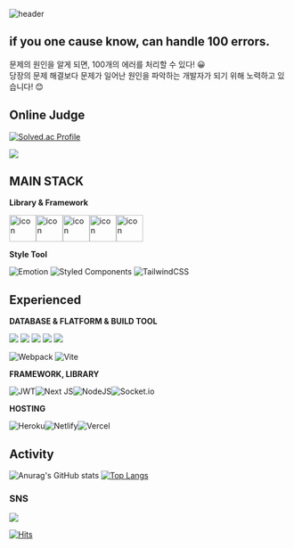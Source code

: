 ![header](https://capsule-render.vercel.app/api?type=slice&&color=0:d9,100:a82da8&height=250&section=header&text=Job%20Wanted&fontSize=62&fontAlign=67&fontAlignY=20&animation=twinkling&rotate=16.6&fontColor=ecf&desc=Front-end%20Developer&descSize=35&descAlign=77&descAlignY=41&stroke=fff&strokeWidth=2)

## if you one cause know, can handle 100 errors.
문제의 원인을 알게 되면, 100개의 에러를 처리할 수 있다! 😀   
당장의 문제 해결보다 문제가 일어난 원인을 파악하는 개발자가 되기 위해 노력하고 있습니다! 😊

## Online Judge

[![Solved.ac Profile](http://mazassumnida.wtf/api/v2/generate_badge?boj=forwarm)](https://solved.ac/forwarm)

 <a href="https://github.com/Tchaikovsky1114/boj" target="_blank"><img src="https://img.shields.io/badge/SOLVED%20STORE-0e2be8?style=flat-square&logo=boj&logoColor=white"/></a>


## MAIN STACK
**Library & Framework**
<div style="display: flex; align-items: flex-start;"><img src="https://techstack-generator.vercel.app/js-icon.svg" alt="icon" width="48" height="48" /><img src="https://techstack-generator.vercel.app/ts-icon.svg" alt="icon" width="48" height="48" /><img src="https://techstack-generator.vercel.app/react-icon.svg" alt="icon" width="48" height="48" /><img src="https://techstack-generator.vercel.app/redux-icon.svg" alt="icon" width="48" height="48" /><img src="https://techstack-generator.vercel.app/restapi-icon.svg" alt="icon" width="48" height="48" /></div>

**Style Tool**

![Emotion](https://img.shields.io/badge/emotion-f91?style=for-the-badge&logo=emotion&logoColor=white)
![Styled Components](https://img.shields.io/badge/styled--components-%23F05033?style=for-the-badge&logo=styled-components&logoColor=white)
![TailwindCSS](https://img.shields.io/badge/tailwindcss-%2338B2AC.svg?style=for-the-badge&logo=tailwind-css&logoColor=white)



## Experienced

**DATABASE & FLATFORM & BUILD TOOL**

<div style="flex">
<img src="https://img.shields.io/badge/mongodb-%234ea94b?style=for-the-badge&logo=mongodb&logoColor=green">
<img src="https://img.shields.io/badge/express-f91?style=for-the-badge&logo=express&logoColor=informational">
<img src="https://img.shields.io/badge/lerna-f91?style=for-the-badge&logo=lerna&logoColor=informational">
<img src="https://img.shields.io/badge/firebase-039BE5?style=for-the-badge&logo=firebase&logoColor=critical">
<img src="https://img.shields.io/badge/esbuild-f91?style=for-the-badge&logo=esbuild&logoColor=blueviolet">
</div>

![Webpack](https://img.shields.io/badge/webpack-%238DD6F9.svg?style=for-the-badge&logo=webpack&logoColor=black) ![Vite](https://img.shields.io/badge/vite-%23646CFF.svg?style=for-the-badge&logo=vite&logoColor=white)



**FRAMEWORK, LIBRARY**

![JWT](https://img.shields.io/badge/JWT-black?style=for-the-badge&logo=JSON%20web%20tokens)![Next JS](https://img.shields.io/badge/Next-black?style=for-the-badge&logo=next.js&logoColor=white)![NodeJS](https://img.shields.io/badge/node.js-6DA55F?style=for-the-badge&logo=node.js&logoColor=white)![Socket.io](https://img.shields.io/badge/Socket.io-black?style=for-the-badge&logo=socket.io&badgeColor=010101)




**HOSTING**

![Heroku](https://img.shields.io/badge/heroku-%23430098.svg?style=for-the-badge&logo=heroku&logoColor=white)![Netlify](https://img.shields.io/badge/netlify-%23000000.svg?style=for-the-badge&logo=netlify&logoColor=#00C7B7)![Vercel](https://img.shields.io/badge/vercel-%23000000.svg?style=for-the-badge&logo=vercel&logoColor=white)



## Activity

![Anurag's GitHub stats](https://github-readme-stats.vercel.app/api?username=Tchaikovsky1114&show_icons=true&theme=radical) [![Top Langs](https://github-readme-stats.vercel.app/api/top-langs/?username=Tchaikovsky1114&layout=compact)](https://github.com/anuraghazra/github-readme-stats)





### SNS
 <a href="https://velog.io/@tchaikovsky" target="_blank"><img src="https://img.shields.io/badge/velog-f91?style=flat-square&logo=velog&logoColor=white"/></a>

[![Hits](https://hits.seeyoufarm.com/api/count/incr/badge.svg?url=https%3A%2F%2Fgithub.com%2FTchaikovsky1114&count_bg=%236E7778&title_bg=%234A8BDB&icon=github.svg&icon_color=%231D1B1B&title=hits&edge_flat=false)](https://hits.seeyoufarm.com)
